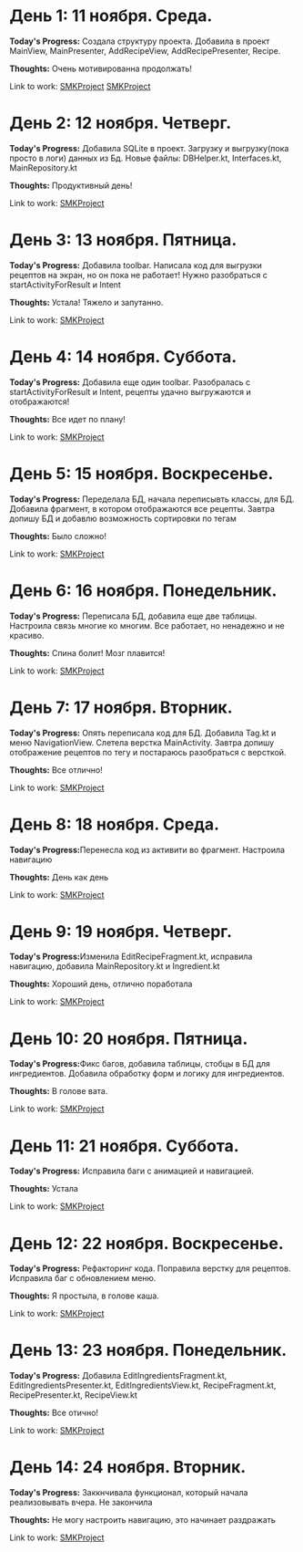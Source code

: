 <h1>День 1: 11 ноября. Среда.</h1>

<b>Today's Progress:</b> Создала структуру проекта. Добавила в проект MainView, MainPresenter, AddRecipeView, AddRecipePresenter, Recipe.


<b>Thoughts:</b> Очень мотивированна продолжать!

Link to work:
<a href="https://github.com/agera404/SMKProject/commit/c188158f66fba3285d0b3d2e3b0c528655ea059c">SMKProject</a>
<a href="https://github.com/agera404/SMKProject/commit/c6d0299b5c843e0733612063682eeaeea13c93aa">SMKProject</a>

<h1>День 2: 12 ноября. Четверг.</h1>

<b>Today's Progress:</b> Добавила SQLite в проект. Загрузку и выгрузку(пока просто в логи) данных из Бд. Новые файлы: DBHelper.kt, Interfaces.kt, MainRepository.kt


<b>Thoughts:</b> Продуктивный день!

Link to work:
<a href="https://github.com/agera404/SMKProject/commit/6d9d03bf428656c6bbde5ef5b83167e0f494402a">SMKProject</a>

<h1>День 3: 13 ноября. Пятница.</h1>

<b>Today's Progress:</b> Добавила toolbar. Написала код для выгрузки рецептов на экран, но он пока не работает! Нужно разобраться с startActivityForResult и Intent

<b>Thoughts:</b> Устала! Тяжело и запутанно.

Link to work:
<a href="https://github.com/agera404/SMKProject/commit/2ad1679d6d0e8bb04680ede83a350c944d311849">SMKProject</a>

<h1>День 4: 14 ноября. Суббота.</h1>

<b>Today's Progress:</b> Добавила еще один toolbar. Разобралась с startActivityForResult и Intent, рецепты удачно выгружаются и отображаются!

<b>Thoughts:</b> Все идет по плану! 

Link to work:
<a href="https://github.com/agera404/SMKProject/commit/40f2c0e2789344d021cd2bcf4c7b531b2260bfb9">SMKProject</a>

<h1>День 5: 15 ноября. Воскресенье.</h1>

<b>Today's Progress:</b> Переделала БД, начала переписывть классы, для БД. Добавила фрагмент, в котором отображаются все рецепты. Завтра допишу БД и добавлю возможность сортировки по тегам

<b>Thoughts:</b> Было сложно!

Link to work:
<a href="https://github.com/agera404/SMKProject/commit/123f690e6dd5570427b7e2d972b75e27fa1d8a8f">SMKProject</a>

<h1>День 6: 16 ноября. Понедельник.</h1>

<b>Today's Progress:</b> Переписала БД, добавила еще две таблицы. Настроила связь многие ко многим. Все работает, но ненадежно и не красиво.

<b>Thoughts:</b> Спина болит! Мозг плавится!

Link to work:
<a href="https://github.com/agera404/SMKProject/commit/c00660962e821ef378134690b0e500a54fc35d6f">SMKProject</a>

<h1>День 7: 17 ноября. Вторник.</h1>

<b>Today's Progress:</b> Опять переписала код для БД. Добавила Tag.kt и меню NavigationView. Слетела верстка MainActivity. Завтра допишу отображение рецептов по тегу и постараюсь разобраться с версткой.

<b>Thoughts:</b> Все отлично!

Link to work:
<a href="https://github.com/agera404/SMKProject/commit/b1e623eacf632997f2a6ce1d270504c591426184">SMKProject</a>

<h1>День 8: 18 ноября. Среда.</h1>

<b>Today's Progress:</b>Перенесла код из активити во фрагмент. Настроила навигацию

<b>Thoughts:</b> День как день

Link to work:
<a href="https://github.com/agera404/SMKProject/commit/9c0dedaafcf7491feff32c672ceb32cda9c6fc4a">SMKProject</a>

<h1>День 9: 19 ноября. Четверг.</h1>

<b>Today's Progress:</b>Изменила EditRecipeFragment.kt, исправила навигацию, добавила MainRepository.kt и Ingredient.kt

<b>Thoughts:</b> Хороший день, отлично поработала

Link to work:
<a href="https://github.com/agera404/SMKProject/commit/34a599ea7a38cae97bc49b08a42dd00abaa87ba4">SMKProject</a>

<h1>День 10: 20 ноября. Пятница.</h1>

<b>Today's Progress:</b>Фикс багов, добавила таблицы, стобцы в БД для ингредиентов. Добавила обработку форм и логику для ингредиентов.

<b>Thoughts:</b> В голове вата.

Link to work:
<a href="https://github.com/agera404/SMKProject/commit/837886d326e7300e0ef2e2ae9a349e4f22026eab">SMKProject</a>

<h1>День 11: 21 ноября. Суббота.</h1>

<b>Today's Progress:</b> Исправила баги с анимацией и навигацией.

<b>Thoughts:</b> Устала

Link to work:
<a href="https://github.com/agera404/SMKProject/commit/cec0421e7bada2e7c26b96df80b26f84def04134">SMKProject</a>

<h1>День 12: 22 ноября. Воскресенье.</h1>

<b>Today's Progress:</b> Рефакторинг кода. Поправила верстку для рецептов. Исправила баг с обновлением меню.

<b>Thoughts:</b> Я простыла, в голове каша.

Link to work:
<a href="https://github.com/agera404/SMKProject/commit/7ac65b71172e13db867a6ffe7091b54336088d14">SMKProject</a>

<h1>День 13: 23 ноября. Понедельник.</h1>

<b>Today's Progress:</b> Добавила EditIngredientsFragment.kt, EditIngredientsPresenter.kt, EditIngredientsView.kt, RecipeFragment.kt, RecipePresenter.kt, RecipeView.kt

<b>Thoughts:</b> Все отично!

Link to work:
<a href="https://github.com/agera404/SMKProject/commit/e54475989ae72121a9141429eedc96e038c98ee5">SMKProject</a>

<h1>День 14: 24 ноября. Вторник.</h1>

<b>Today's Progress:</b> Заккнчивала функционал, который начала реализовывать вчера. Не закончила

<b>Thoughts:</b> Не могу настроить навигацию, это начинает раздражать

Link to work:
<a href="https://github.com/agera404/SMKProject/commit/11cd8ae7b75bce5296e657346cc59bf9dd2ff7cf">SMKProject</a>



